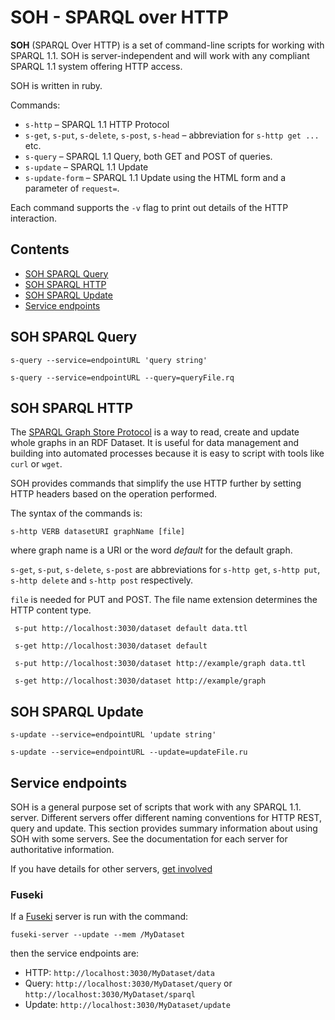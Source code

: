 # SOH - SPARQL over HTTP

**SOH** (SPARQL Over HTTP) is a set of command-line scripts for
working with SPARQL 1.1. SOH is server-independent and will work
with any compliant SPARQL 1.1 system offering HTTP access.

SOH is written in ruby.

Commands:

-   `s-http` – SPARQL 1.1 HTTP Protocol
-   `s-get`, `s-put`, `s-delete`, `s-post`, `s-head` – abbreviation for
    `s-http get ...` etc.
-   `s-query` – SPARQL 1.1 Query, both GET and POST of queries.
-   `s-update` – SPARQL 1.1 Update
-   `s-update-form` – SPARQL 1.1 Update using the HTML form and a
    parameter of `request=`.

Each command supports the `-v` flag to print out details of the
HTTP interaction.

## Contents

-   [SOH SPARQL Query](#soh-sparql-query)
-   [SOH SPARQL HTTP](#soh-sparql-http)
-   [SOH SPARQL Update](#soh-sparql-update)
-   [Service endpoints](#service-endpoints)


## SOH SPARQL Query

    s-query --service=endpointURL 'query string'

    s-query --service=endpointURL --query=queryFile.rq

## SOH SPARQL HTTP

The [SPARQL Graph Store Protocol](http://www.w3.org/TR/sparql11-http-rdf-update/)
is a way to read, create and update whole graphs in an RDF Dataset.
It is useful for data management and building into
automated processes because it is easy to script with
tools like `curl` or `wget`.

SOH provides commands that simplify the use HTTP further by setting HTTP
headers based on the operation performed.

The syntax of the commands is:

    s-http VERB datasetURI graphName [file]

where graph name is a URI or the word *default* for the default
graph.

`s-get`, `s-put`, `s-delete`, `s-post` are abbreviations for `s-http get`,
`s-http put`, `s-http delete` and `s-http post` respectively.

`file` is needed for PUT and POST. The file name extension determines
the HTTP content type.

     s-put http://localhost:3030/dataset default data.ttl

     s-get http://localhost:3030/dataset default

     s-put http://localhost:3030/dataset http://example/graph data.ttl

     s-get http://localhost:3030/dataset http://example/graph

## SOH SPARQL Update

    s-update --service=endpointURL 'update string'

    s-update --service=endpointURL --update=updateFile.ru

## Service endpoints

SOH is a general purpose set of scripts that work with any SPARQL
1.1. server. Different servers offer different naming conventions
for HTTP REST, query and update. This section provides summary
information about using SOH with some servers. See the
documentation for each server for authoritative information.

If you have details for other servers, [get involved](/getting_involved/index.html)

### Fuseki

If a [Fuseki](index.html) server is run with the
command:

    fuseki-server --update --mem /MyDataset

then the service endpoints are:

-   HTTP: `http://localhost:3030/MyDataset/data`
-   Query: `http://localhost:3030/MyDataset/query` or `http://localhost:3030/MyDataset/sparql`
-   Update: `http://localhost:3030/MyDataset/update`
